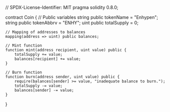 // SPDX-License-Identifier: MIT
pragma solidity 0.8.0; 

contract Coin {
    // Public variables
    string public tokenName = "Enhypen";
    string public tokenAbbrv = "ENHY";
    uint public totalSupply = 0;

    // Mapping of addresses to balances
    mapping(address => uint) public balances;

    // Mint function
    function mint(address recipient, uint value) public {
        totalSupply += value;
        balances[recipient] += value;
    }

    // Burn function
    function burn(address sender, uint value) public {
        require(balances[sender] >= value, "inadequate balance to burn.");
        totalSupply -= value;
        balances[sender] -= value;
    }
}

